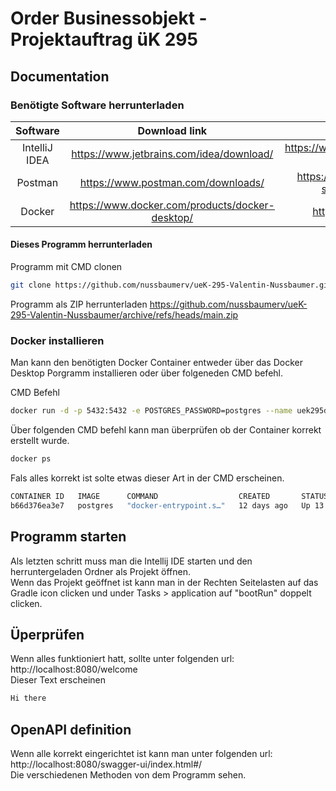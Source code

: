 # Order Businessobjekt - Projektauftrag üK 295 
## Documentation
### Benötigte Software herrunterladen

| Software   |Download link |Installation Guide|
|:----------:|:-------------:|:------:|
| IntelliJ IDEA |https://www.jetbrains.com/idea/download/|https://www.jetbrains.com/help/idea/installation-guide.html|
| Postman |https://www.postman.com/downloads/|https://learning.postman.com/docs/getting-started/installation-and-updates/|
| Docker |https://www.docker.com/products/docker-desktop/|https://docs.docker.com/get-started/|

#### Dieses Programm herrunterladen
Programm mit CMD clonen
```bash
git clone https://github.com/nussbaumerv/ueK-295-Valentin-Nussbaumer.git
```
Programm als ZIP herrunterladen
https://github.com/nussbaumerv/ueK-295-Valentin-Nussbaumer/archive/refs/heads/main.zip

### Docker installieren
Man kann den benötigten Docker Container entweder über das Docker Desktop Porgramm installieren oder über folgeneden CMD befehl.

CMD Befehl
```bash
docker run -d -p 5432:5432 -e POSTGRES_PASSWORD=postgres --name uek295db postgres
```
Über folgenden CMD befehl kann man überprüfen ob der Container korrekt erstellt wurde.
```bash
docker ps
```
Fals alles korrekt ist solte etwas dieser Art in der CMD erscheinen.
```bash
CONTAINER ID   IMAGE      COMMAND                  CREATED       STATUS        PORTS                    NAMES
b66d376ea3e7   postgres   "docker-entrypoint.s…"   12 days ago   Up 13 hours   0.0.0.0:5432->5432/tcp   uek295db
```
## Programm starten
Als letzten schritt muss man die Intellij IDE starten und den herruntergeladen Ordner als Projekt öffnen. <br>
Wenn das Projekt geöffnet ist kann man in der Rechten Seitelasten auf das Gradle icon clicken und under Tasks > application auf "bootRun" doppelt clicken.

## Üperprüfen
Wenn alles funktioniert hatt, sollte unter folgenden url: http://localhost:8080/welcome <br>
Dieser Text erscheinen
```bash
Hi there
```
## OpenAPI definition
Wenn alle korrekt eingerichtet ist kann man unter folgenden url: http://localhost:8080/swagger-ui/index.html#/ <br>
Die verschiedenen Methoden von dem Programm sehen.

